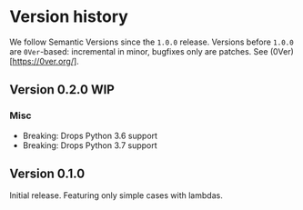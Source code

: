 # Version history

We follow Semantic Versions since the `1.0.0` release.
Versions before `1.0.0` are `0Ver`-based:
incremental in minor, bugfixes only are patches.
See (0Ver)[https://0ver.org/].

## Version 0.2.0 WIP

### Misc

* Breaking: Drops Python 3.6 support
* Breaking: Drops Python 3.7 support

## Version 0.1.0

Initial release. Featuring only simple cases with lambdas.
